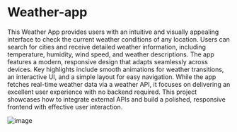 # Weather-app
This Weather App provides users with an intuitive and visually appealing interface to check the current weather conditions of any location. Users can search for cities and receive detailed weather information, including temperature, humidity, wind speed, and weather descriptions. The app features a modern, responsive design that adapts seamlessly across devices. Key highlights include smooth animations for weather transitions, an interactive UI, and a simple layout for easy navigation. While the app fetches real-time weather data via a weather API, it focuses on delivering an excellent user experience with no backend required. This project showcases how to integrate external APIs and build a polished, responsive frontend with effective user interaction.


![image](https://github.com/user-attachments/assets/ca30cd30-357c-4c2d-8665-5816350a3125)
